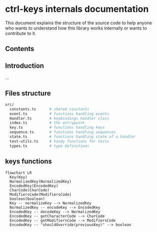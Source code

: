 # ctrl-keys internals documentation

This document explains the structure of the source code to help anyone who wants to understand how this library works internally or wants to contribute to it.

## Contents

## Introduction

...

## Files structure

```bash
src/
  constants.ts      # shared constants
  event.ts          # functions handling events
  Handler.ts        # keybindings handler class
  index.ts          # the entrypoint
  key.ts            # functions handling keys
  sequence.ts       # functions handling sequences
  state.ts          # functions handling state of a handler
  test-utils.ts     # handy functions for tests
  types.ts          # type definitions
```

## keys functions

```mermaid
flowchart LR
  Key(Key)
  NormalizedKey(NormalizedKey)
  EncodedKey(EncodedKey)
  CharCode(CharCode)
  ModifiersCode(ModifiersCode)
  boolean(boolean)
  Key -- normalizeKey --> NormalizedKey
  NormalizedKey -- encodeKey --> EncodedKey
  EncodedKey -- decodeKey --> NormalizedKey
  EncodedKey -- getCharacterCode --> CharCode
  EncodedKey -- getModifiersCode --> ModifiersCode
  EncodedKey -- "shouldOverride(previousKey)" --> boolean
```